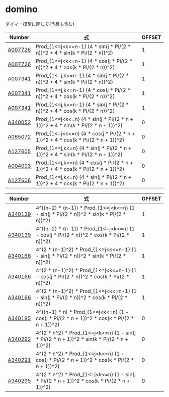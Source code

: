 # domino

ダイマー模型に関して(予想も含む)

| Number | 式 | OFFSET | 
| ----- | ----- | ----- |
| [A007726](https://oeis.org/A007726) | Prod_{1<=j<k<=n-1} (4 * sin(j * Pi/(2 * n))^2     + 4 * sin(k * Pi/(2 * n))^2)     | 1 |
| [A007726](https://oeis.org/A007726) | Prod_{1<=j<k<=n-1} (4 * cos(j * Pi/(2 * n))^2     + 4 * cos(k * Pi/(2 * n))^2)     | 1 |
| [A007341](https://oeis.org/A007341) | Prod_{1<=j,k<=n-1} (4 * sin(j * Pi/(2 * n))^2     + 4 * sin(k * Pi/(2 * n))^2)     | 1 |
| [A007341](https://oeis.org/A007341) | Prod_{1<=j,k<=n-1} (4 * cos(j * Pi/(2 * n))^2     + 4 * cos(k * Pi/(2 * n))^2)     | 1 |
| [A007341](https://oeis.org/A007341) | Prod_{1<=j,k<=n-1} (4 * sin(j * Pi/(2 * n))^2     + 4 * cos(k * Pi/(2 * n))^2)     | 1 |
| [A340052](https://oeis.org/A340052) | Prod_{1<=j<k<=n}   (4 * sin(j * Pi/(2 * n + 1))^2 + 4 * sin(k * Pi/(2 * n + 1))^2) | 0 |
| [A065072](https://oeis.org/A065072) | Prod_{1<=j<k<=n}   (4 * cos(j * Pi/(2 * n + 1))^2 + 4 * cos(k * Pi/(2 * n + 1))^2) | 0 |
| [A127605](https://oeis.org/A127605) | Prod_{1<=j,k<=n}   (4 * sin(j * Pi/(2 * n + 1))^2 + 4 * sin(k * Pi/(2 * n + 1))^2) | 0 |
| [A004003](https://oeis.org/A004003) | Prod_{1<=j,k<=n}   (4 * cos(j * Pi/(2 * n + 1))^2 + 4 * cos(k * Pi/(2 * n + 1))^2) | 0 |
| [A127606](https://oeis.org/A127606) | Prod_{1<=j,k<=n}   (4 * sin(j * Pi/(2 * n + 1))^2 + 4 * cos(k * Pi/(2 * n + 1))^2) | 0 |

| Number | 式 | OFFSET | 
| ----- | ----- | ----- |
| [A340139](https://oeis.org/A340139) | 4^((n-2) * (n-1)) * Prod_{1<=j<k<=n}   (1 - sin(j * Pi/(2 * n))^2     * sin(k * Pi/(2 * n))^2)     | 1 |
| [A340139](https://oeis.org/A340139) | 4^((n-2) * (n-1)) * Prod_{1<=j<k<=n}   (1 - cos(j * Pi/(2 * n))^2     * cos(k * Pi/(2 * n))^2)     | 1 |
| [A340166](https://oeis.org/A340166) | 4^(2 * (n-1)^2)   * Prod_{1<=j<k<=n-1} (1 - sin(j * Pi/(2 * n))^2     * sin(k * Pi/(2 * n))^2)     | 1 |
| [A340166](https://oeis.org/A340166) | 4^(2 * (n-1)^2)   * Prod_{1<=j<k<=n-1} (1 - cos(j * Pi/(2 * n))^2     * cos(k * Pi/(2 * n))^2)     | 1 |
| [A340166](https://oeis.org/A340166) | 4^(2 * (n-1)^2)   * Prod_{1<=j<k<=n-1} (1 - sin(j * Pi/(2 * n))^2     * cos(k * Pi/(2 * n))^2)     | 1 |
| [A340185](https://oeis.org/A340185) | 4^((n-1) * n)     * Prod_{1<=j<k<=n}   (1 - cos(j * Pi/(2 * n + 1))^2 * cos(k * Pi/(2 * n + 1))^2) | 0 |
| [A340292](https://oeis.org/A340292) | 4^(2 * n^2)       * Prod_{1<=j<k<=n}   (1 - sin(j * Pi/(2 * n + 1))^2 * sin(k * Pi/(2 * n + 1))^2) | 0 |
| [A340291](https://oeis.org/A340291) | 4^(2 * n^2)       * Prod_{1<=j<k<=n}   (1 - cos(j * Pi/(2 * n + 1))^2 * cos(k * Pi/(2 * n + 1))^2) | 0 |
| [A340295](https://oeis.org/A340295) | 4^(2 * n^2)       * Prod_{1<=j<k<=n}   (1 - sin(j * Pi/(2 * n + 1))^2 * cos(k * Pi/(2 * n + 1))^2) | 0 |
